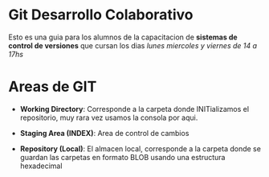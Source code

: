 # Git Desarrollo Colaborativo

Esto es una guia para los alumnos de la capacitacion de __sistemas de control de versiones__ que cursan los dias _lunes miercoles y viernes de 14 a 17hs_

# Areas de GIT

* __Working Directory__: Corresponde a la carpeta donde INITializamos el repositorio, muy rara vez usamos la consola por aqui.
* __Staging Area (INDEX)__: Area de control de cambios

* __Repository (Local)__: El almacen local, corresponde a la carpeta donde se guardan las carpetas en formato BLOB usando una estructura hexadecimal